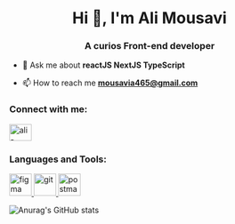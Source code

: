 <h1 align="center">Hi 👋, I'm Ali Mousavi</h1>
<h3 align="center">A curios Front-end developer</h3>

- 💬 Ask me about **reactJS NextJS TypeScript**

- 📫 How to reach me **mousavia465@gmail.com**

<h3 align="left">Connect with me:</h3>
<p align="left">
<a href="https://linkedin.com/in/ali-mousavi-frontend" target="blank"><img align="center" src="https://raw.githubusercontent.com/rahuldkjain/github-profile-readme-generator/master/src/images/icons/Social/linked-in-alt.svg" alt="ali-mousavi-frontend" height="30" width="40" /></a>
</p>

<h3 align="left">Languages and Tools:</h3>
<p align="left"> <a href="https://www.figma.com/" target="_blank" rel="noreferrer"> <img src="https://www.vectorlogo.zone/logos/figma/figma-icon.svg" alt="figma" width="40" height="40"/> </a> <a href="https://git-scm.com/" target="_blank" rel="noreferrer"> <img src="https://www.vectorlogo.zone/logos/git-scm/git-scm-icon.svg" alt="git" width="40" height="40"/> </a> <a href="https://postman.com" target="_blank" rel="noreferrer"> <img src="https://www.vectorlogo.zone/logos/getpostman/getpostman-icon.svg" alt="postman" width="40" height="40"/> </a> </p>

![Anurag's GitHub stats](https://github-readme-stats.vercel.app/api?username=ali-primer&show_icons=true&theme=onedark)
